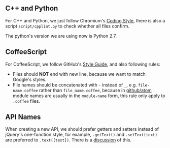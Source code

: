 ## C++ and Python

For C++ and Python, we just follow Chromium's [Coding Style](http://www.chromium.org/developers/coding-style), there is also a script `script/cpplint.py` to check whether all files confirm.

The python's version we are using now is Python 2.7.

## CoffeeScript

For CoffeeScript, we follow GitHub's [Style Guide](https://github.com/styleguide/javascript), and also following rules:

* Files should **NOT** end with new line, because we want to match Google's styles.
* File names should be concatenated with `-` instead of `_`, e.g. `file-name.coffee` rather than `file_name.coffee`, because in [github/atom](https://github.com/github/atom) module names are usually in the `module-name` form, this rule only apply to `.coffee` files.

## API Names

When creating a new API, we should prefer getters and setters instead of jQuery's one-function style, for example, `.getText()` and `.setText(text)` are preferred to `.text([text])`. There is a [discussion](https://github.com/atom/atom-shell/issues/46) of this.